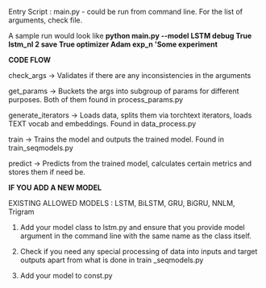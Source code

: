 Entry Script : main.py - could be run from command line. For the list of arguments, check file. 

A sample run would look like <b>python main.py --model LSTM debug True lstm\_nl 2 save True optimizer Adam exp\_n 'Some experiment</b>

<b>CODE FLOW</b>

check\_args -> Validates if there are any inconsistencies in the arguments

get\_params -> Buckets the args into subgroup of params for different purposes. Both of them found in process\_params.py

generate\_iterators -> Loads data, splits them via torchtext iterators, loads TEXT vocab and embeddings. Found in data\_process.py

train -> Trains the model and outputs the trained model. Found in train\_seqmodels.py

predict -> Predicts from the trained model, calculates certain metrics and stores them if need be.

<b>IF YOU ADD A NEW MODEL</b>

EXISTING ALLOWED MODELS : LSTM, BiLSTM, GRU, BiGRU, NNLM, Trigram

1. Add your model class to lstm.py and ensure that you provide model argument in the command line with the same name as the class itself.

2. Check if you need any special processing of data into inputs and target outputs apart from what is done in train \_seqmodels.py

3. Add your model to const.py

